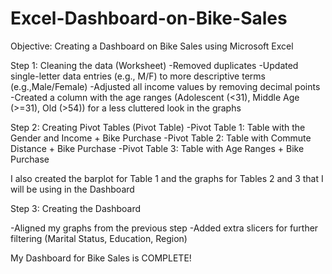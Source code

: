 # Excel-Dashboard-on-Bike-Sales

Objective: Creating a Dashboard on Bike Sales using Microsoft Excel


Step 1: Cleaning the data (Worksheet)
-Removed duplicates
-Updated single-letter data entries (e.g., M/F) to more descriptive terms (e.g.,Male/Female)
-Adjusted all income values by removing decimal points
-Created a column with the age ranges (Adolescent (<31), Middle Age (>=31), Old (>54)) for a less cluttered look in the graphs


Step 2: Creating Pivot Tables (Pivot Table)
-Pivot Table 1: Table with the Gender and Income + Bike Purchase
-Pivot Table 2: Table with Commute Distance + Bike Purchase
-Pivot Table 3: Table with Age Ranges + Bike Purchase

I also created the barplot for Table 1 and the graphs for Tables 2 and 3 that I will be using in the Dashboard


Step 3: Creating the Dashboard

-Aligned my graphs from the previous step
-Added extra slicers for further filtering (Marital Status, Education, Region)

My Dashboard for Bike Sales is COMPLETE!
